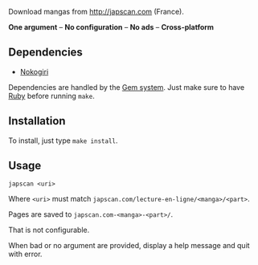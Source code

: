 Download mangas from <http://japscan.com> (France).

**One argument** – **No configuration** – **No ads** – **Cross-platform**

Dependencies
------------

- [Nokogiri][]

Dependencies are handled by the [Gem system][RubyGems].
Just make sure to have [Ruby][] before running `make`.

Installation
------------

To install, just type `make install`.

Usage
-----

```
japscan <uri>
```

Where `<uri>` must match `japscan.com/lecture-en-ligne/<manga>/<part>`.

Pages are saved to `japscan.com-<manga>-<part>/`.

That is not configurable.

When bad or no argument are provided, display a help message and quit with error.

[Ruby]: https://ruby-lang.org
[RubyGems]: https://rubygems.org
[Nokogiri]: http://nokogiri.org
